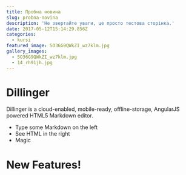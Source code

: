 ```yaml
---
title: Пробна новина
slug: probna-novina
description: 'Не звертайте уваги, це просто тестова сторінка.'
date: 2017-05-12T15:14:29.856Z
categories:
  - kursi
featured_image: 5O36G9QWkZI_wz7klm.jpg
gallery_images:
  - 5O36G9QWkZI_wz7klm.jpg
  - 14_rh91jh.jpg
---
```

# Dillinger

Dillinger is a cloud-enabled, mobile-ready, offline-storage, AngularJS powered HTML5 Markdown editor.

  - Type some Markdown on the left
  - See HTML in the right
  - Magic

# New Features!
